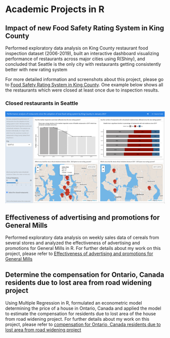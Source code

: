 # Academic Projects in R

## Impact of new Food Safety Rating System in King County
Performed exploratory data analysis on King County restaurant food inspection dataset (2006-2019), built an interactive dashboard visualizing performance of restaurants across major cities using R(Shiny), and concluded that Seattle is the only city with restaurants getting consistently better with new rating system

For more detailed information and screenshots about this project, please go to [Food Safety Rating System in King County](./food-safety/). One example below shows all the restaurants which were closed at least once due to inspection results.
### Closed restaurants in Seattle
![](./food-safety/Dashboard_Screenshots/Seattle_Violations_Closed.png?raw=true)


## Effectiveness of advertising and promotions for General Mills
Performed exploratory data analysis on weekly sales data of cereals from several stores and analyzed the effectiveness of advertising and promotions for General Mills in R. For further details about my work on this project, please refer to [Effectiveness of advertising and promotions for General Mills](./general-mills-ads-promos)

## Determine the compensation for Ontario, Canada residents due to lost area from road widening project
Using Multiple Regression in R, formulated an econometric model determining the price of a house in Ontario, Canada and applied the model to estimate the compensation for residents due to lost area of the house from road widening project. For further details about my work on this project, please refer to [compensation for Ontario, Canada residents due to lost area from road widening project](./ontario-compensation)
